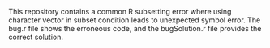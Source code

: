 This repository contains a common R subsetting error where using character vector in subset condition leads to unexpected symbol error.  The bug.r file shows the erroneous code, and the bugSolution.r file provides the correct solution.